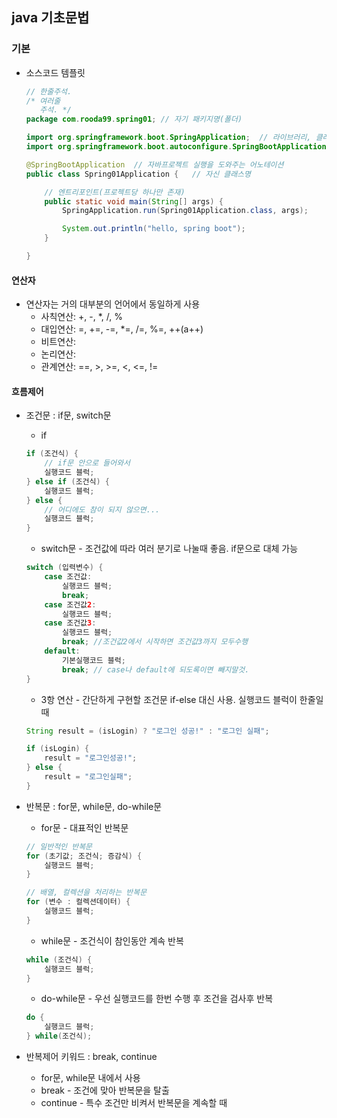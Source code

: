 ## java 기초문법

### 기본
- 소스코드 템플릿

    ```java
    // 한줄주석.
    /* 여러줄
       주석. */
    package com.rooda99.spring01; // 자기 패키지명(폴더)

    import org.springframework.boot.SpringApplication;  // 라이브러리, 클래스 가져오기
    import org.springframework.boot.autoconfigure.SpringBootApplication;

    @SpringBootApplication  // 자바프로젝트 실행을 도와주는 어노테이션
    public class Spring01Application {   // 자신 클래스명

        // 엔트리포인트(프로젝트당 하나만 존재)
        public static void main(String[] args) {
            SpringApplication.run(Spring01Application.class, args);

            System.out.println("hello, spring boot");
        }

    }
    ```

#### 연산자
- 연산자는 거의 대부분의 언어에서 동일하게 사용
    - 사칙연산: +, -, *, /, %
    - 대입연산: =, +=, -=, *=, /=, %=, ++(a++)
    - 비트연산:
    - 논리연산:
    - 관계연산: ==, >, >=, <, <=, !=

#### 흐름제어
- 조건문 : if문, switch문
    - if 

    ```java
    if (조건식) {
        // if문 안으로 들어와서
        실행코드 블럭;
    } else if (조건식) {
        실행코드 블럭;
    } else {
        // 어디에도 참이 되지 않으면...
        실행코드 블럭;
    }
    ```

    - switch문 - 조건값에 따라 여러 분기로 나눌때 좋음. if문으로 대체 가능

    ```java
    switch (입력변수) {
        case 조건값:
            실행코드 블럭;
            break;
        case 조건값2:
            실행코드 블럭;
        case 조건값3:
            실행코드 블럭;
            break; //조건값2에서 시작하면 조건값3까지 모두수행
        default:
            기본실행코드 블럭;
            break; // case나 default에 되도록이면 빼지말것.
    }
    ```

    - 3항 연산 - 간단하게 구현할 조건문 if-else 대신 사용. 실행코드 블럭이 한줄일때

    ```java
    String result = (isLogin) ? "로그인 성공!" : "로그인 실패";

    if (isLogin) {
        result = "로그인성공!";
    } else {
        result = "로그인실패";
    }
    ```

- 반복문 : for문, while문, do-while문

    - for문 - 대표적인 반복문

    ```java
    // 일반적인 반복문
    for (초기값; 조건식; 증감식) {
        실행코드 블럭;
    }

    // 배열, 컬렉션을 처리하는 반복문
    for (변수 : 컬렉션데이터) {
        실행코드 블럭;
    }
    ```

    - while문 - 조건식이 참인동안 계속 반복

    ```java
    while (조건식) {
        실행코드 블럭;
    }
    ```

    - do-while문 - 우선 실행코드를 한번 수행 후 조건을 검사후 반복

    ```java
    do {
        실행코드 블럭;
    } while(조건식);
    ```

- 반복제어 키워드 : break, continue
    - for문, while문 내에서 사용
    - break - 조건에 맞아 반복문을 탈출
    - continue - 특수 조건만 비켜서 반복문을 계속할 때
